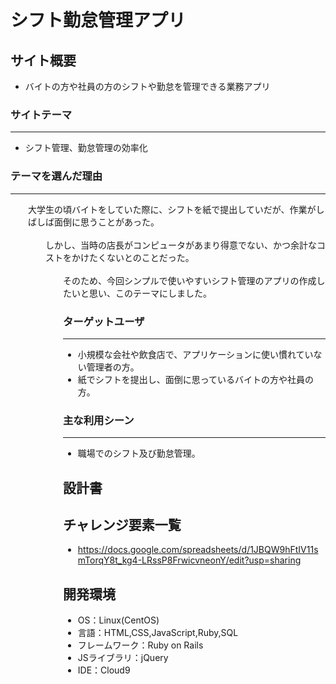 # シフト勤怠管理アプリ

## サイト概要
- バイトの方や社員の方のシフトや勤怠を管理できる業務アプリ

### サイトテーマ
***
- シフト管理、勤怠管理の効率化

### テーマを選んだ理由
***
  <div style="margin-left:2em;">大学生の頃バイトをしていた際に、シフトを紙で提出していだが、作業がしばしば面倒に思うことがあった。<div>
  <br>
  <div style="margin-left:2em;">しかし、当時の店長がコンピュータがあまり得意でない、かつ余計なコストをかけたくないとのことだった。<div>
  <br>
  <div style="margin-left:2em;">そのため、今回シンプルで使いやすいシフト管理のアプリの作成したいと思い、このテーマにしました。<div>


### ターゲットユーザ
***
 - 小規模な会社や飲食店で、アプリケーションに使い慣れていない管理者の方。
 - 紙でシフトを提出し、面倒に思っているバイトの方や社員の方。


### 主な利用シーン
***
- 職場でのシフト及び勤怠管理。


## 設計書


## チャレンジ要素一覧
- https://docs.google.com/spreadsheets/d/1JBQW9hFtIV11smTorqY8t_kg4-LRssP8FrwicvneonY/edit?usp=sharing

## 開発環境
- OS：Linux(CentOS)
- 言語：HTML,CSS,JavaScript,Ruby,SQL
- フレームワーク：Ruby on Rails
- JSライブラリ：jQuery
- IDE：Cloud9